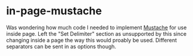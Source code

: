 # in-page-mustache

Was wondering how much code I needed to implement [Mustache](https://mustache.github.io/mustache.5.html) for use inside page. Left the "Set Delimiter" section as unsupported by this since changing inside a page the way this would proably be used. Different separators can be sent in as options though.
